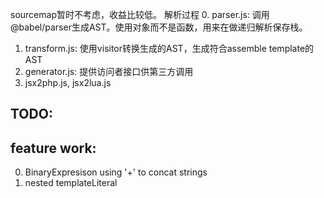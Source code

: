 sourcemap暂时不考虑，收益比较低。
解析过程
0. parser.js: 调用@babel/parser生成AST。使用对象而不是函数，用来在做递归解析保存栈。
1. transform.js: 使用visitor转换生成的AST，生成符合assemble template的AST
2. generator.js: 提供访问者接口供第三方调用
3. jsx2php.js, jsx2lua.js

## TODO:

## feature work:
0. BinaryExpresison using '+' to concat strings
1. nested templateLiteral